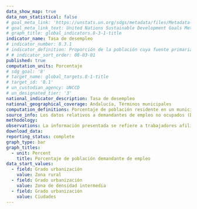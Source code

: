 ```yaml
---
data_show_map: true 
data_non_statistical: false
# goal_meta_link: 'https://unstats.un.org/sdgs/metadata/files/Metadata-08-03-01.pdf'
# goal_meta_link_text: United Nations Sustainable Development Goals Metadata (PDF 232KB)
# graph_title: global_indicators.8-3-1-title
indicator_name: Tasa de desempleo
# indicator_number: 8.3.1
# indicator_definition: Proporción de la población cuya fuente primaria de energía son los combustibles y tecnologías limpios
# # indicator_sort_order: 08-03-01
published: true
computation_units: Porcentaje
# sdg_goal: '8'
# target_name: global_targets.8-1-title
# target_id: '8.1'
# un_custodian_agency: UNCCD
# un_designated_tier: '3'
national_indicator_description: Tasa de desempleo
national_geographical_coverage: Andalucía, Términos municipales
computation_definitions: Porcentaje de población residente en un municipio registrada como demandante de empleo no ocupada sobre el total de población registrada como demandante de empleo o afiliada en ese municipio. 
source_info: Los datos relativos a demandantes de empleo no ocupados (DENOS) se corresponden con la explotación que realiza el Instituto de Estadística y Cartografía de Andalucía a partir de los datos del Servicio Andaluz de Empleo (SAE) de las personas inscritas en sus oficinas y que difunde con periodicidad mensual.La variable relativa a las afiliaciones a la Seguridad Social se corresponde con el volumen de afiliaciones en alta a los diferentes regímenes de la Seguridad Social. El IECA difunde el número de afiliaciones por lugar de residencia del trabajador referido al último día del mes de cada trimestre.
methodology:
observations: La información presentada se refiere a trabajadores afiliados a la Seguridad Social, no incluyendo mutualistas de MUFACE, ISFAS o MUGEJU. 
download_data:
reporting_status: complete
graph_type: bar
graph_titles:
  - unit: Percent
    title: Porcentaje de población demandante de empleo
data_start_values:
  - field: Grado urbanización
    value: Zona rural
  - field: Grado urbanización
    value: Zona de densidad intermedia
  - field: Grado urbanización
    value: Ciudades        
---
```


